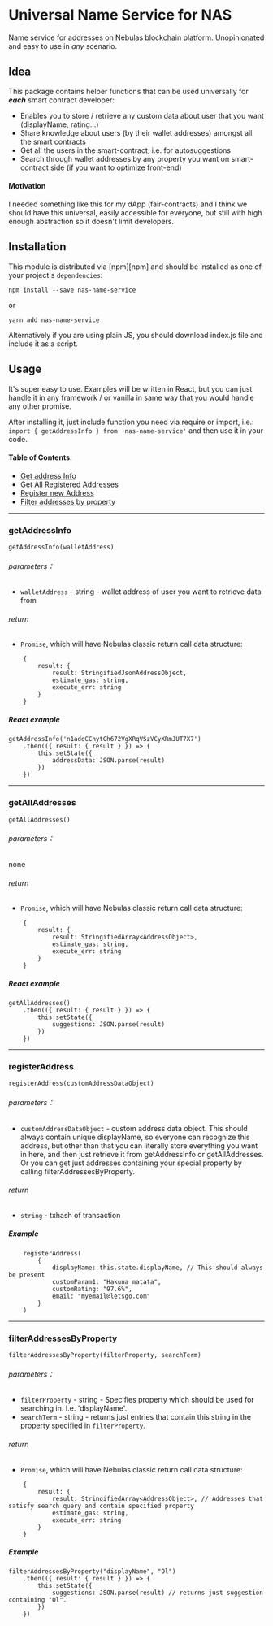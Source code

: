 # Universal Name Service for NAS 
Name service for addresses on Nebulas blockchain platform. Unopinionated and easy to use in _any_ scenario.

## Idea

This package contains helper functions that can be used universally for _**each**_ smart contract developer:
- Enables you to store / retrieve any custom data about user that you want (displayName, rating...)
- Share knowledge about users (by their wallet addresses) amongst all the smart contracts
- Get all the users in the smart-contract, i.e. for autosuggestions 
- Search through wallet addresses by any property you want on smart-contract side (if you want to optimize front-end)

#### Motivation

I needed something like this for my dApp (fair-contracts) and I think we should have this universal, easily accessible for everyone, but still with high enough abstraction so it doesn't limit developers. 

## Installation

This module is distributed via [npm][npm] and should be installed as one of your project's `dependencies`:

```
npm install --save nas-name-service
```
or

```
yarn add nas-name-service
```

Alternatively if you are using plain JS, you should download index.js file and include it as a script.

## Usage

It's super easy to use. Examples will be written in React, but you can just handle it in any framework / or vanilla in same way that you would handle any other promise.

After installing it, just include function you need via require or import, i.e.:
```import { getAddressInfo } from 'nas-name-service'```
and then use it in your code.

#### Table of Contents:
- [Get address Info](#getaddressinfo)
- [Get All Registered Addresses](#getalladdresses)
- [Register new Address](#registeraddress)
- [Filter addresses by property](#filteraddressesbyproperty)



***
### getAddressInfo

```
getAddressInfo(walletAddress)
```

###### parameters：

- `walletAddress` - string - wallet address of user you want to retrieve data from

###### return

- `Promise`, which will have Nebulas classic return call data structure:
```
    {
        result: {
            result: StringifiedJsonAddressObject,
            estimate_gas: string,
            execute_err: string
        }
    }
```

##### React example

```
getAddressInfo('n1addCChytGh672VgXRqVSzVCyXRmJUT7X7')
    .then(({ result: { result } }) => {
        this.setState({
            addressData: JSON.parse(result)
        })
    })
```



***

### getAllAddresses

```
getAllAddresses()
```

###### parameters：
none

###### return

- `Promise`, which will have Nebulas classic return call data structure:
```
    {
        result: {
            result: StringifiedArray<AddressObject>,
            estimate_gas: string,
            execute_err: string
        }
    }
```

##### React example

```
getAllAddresses()
    .then(({ result: { result } }) => {
        this.setState({
            suggestions: JSON.parse(result)
        })
    })
```



***
### registerAddress

```
registerAddress(customAddressDataObject)
```

###### parameters：

- `customAddressDataObject` - custom address data object. This should always contain unique displayName, so everyone can recognize this address, but other than that you can literally store everything you want in here, and then just retrieve it from getAddressInfo or getAllAddresses. Or you can get just addresses containing your special property by calling filterAddressesByProperty.

###### return

- `string` - txhash of transaction

##### Example

```
    registerAddress(
        {
            displayName: this.state.displayName, // This should always be present
            customParam1: "Hakuna matata",
            customRating: "97.6%",
            email: "myemail@letsgo.com"
        }
    )

```

***

### filterAddressesByProperty

```
filterAddressesByProperty(filterProperty, searchTerm)
```

###### parameters：

- `filterProperty` - string - Specifies property which should be used for searching in. I.e. 'displayName'.
- `searchTerm` - string - returns just entries that contain this string in the property specified in `filterProperty`.

###### return

- `Promise`, which will have Nebulas classic return call data structure:
```
    {
        result: {
            result: StringifiedArray<AddressObject>, // Addresses that satisfy search query and contain specified property
            estimate_gas: string,
            execute_err: string
        }
    }
```

##### Example

```
filterAddressesByProperty("displayName", "Ol")
    .then(({ result: { result } }) => {
        this.setState({
            suggestions: JSON.parse(result) // returns just suggestion containing "Ol".
        })
    })
```